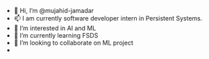 - 👋 Hi, I’m @mujahid-jamadar
- 📫 I am currently software developer intern in Persistent Systems.
- 👀 I’m interested in AI and ML
- 🌱 I’m currently learning FSDS
- 💞️ I’m looking to collaborate on ML project
- 

<!---
mujahid-jamadar/mujahid-jamadar is a ✨ special ✨ repository because its `README.md` (this file) appears on your GitHub profile.
You can click the Preview link to take a look at your changes.
--->
